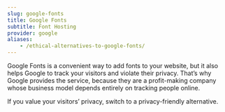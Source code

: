```yaml
---
slug: google-fonts
title: Google Fonts
subtitle: Font Hosting
provider: google
aliases:
    - /ethical-alternatives-to-google-fonts/
---
```

Google Fonts is a convenient way to add fonts to your website, but it also helps Google to track your visitors and violate their privacy. That’s why Google provides the service, because they are a profit-making company whose business model depends entirely on tracking people online.

If you value your visitors’ privacy, switch to a privacy-friendly alternative.
